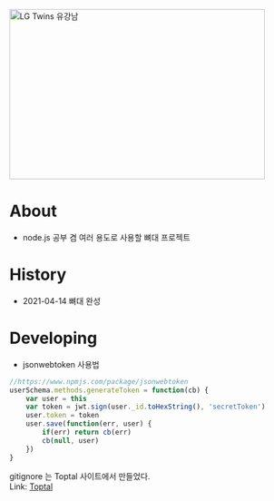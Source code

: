 <img src="https://www.google.com/url?sa=i&url=https%3A%2F%2Fsports.daum.net%2Fvideo%2F418274827&psig=AOvVaw370olB3NvA4bScgfo4a_FS&ust=1618539378698000&source=images&cd=vfe&ved=0CAIQjRxqFwoTCLjM2ZiX_-8CFQAAAAAdAAAAABAP" width="450px" height="300px" title="유강남 홈런" alt="LG Twins 유강남"></img><br/>

# About
- node.js 공부 겸 여러 용도로 사용할 뼈대 프로젝트

# History
- 2021-04-14 뼈대 완성

# Developing
- jsonwebtoken 사용법
```javascript
//https://www.npmjs.com/package/jsonwebtoken
userSchema.methods.generateToken = function(cb) {
    var user = this
    var token = jwt.sign(user._id.toHexString(), 'secretToken')
    user.token = token
    user.save(function(err, user) {
        if(err) return cb(err)
        cb(null, user)
    })
}
```

gitignore 는 Toptal 사이트에서 만들었다.   
Link: [Toptal](https://www.toptal.com/developers/gitignore, "Toptal link")
